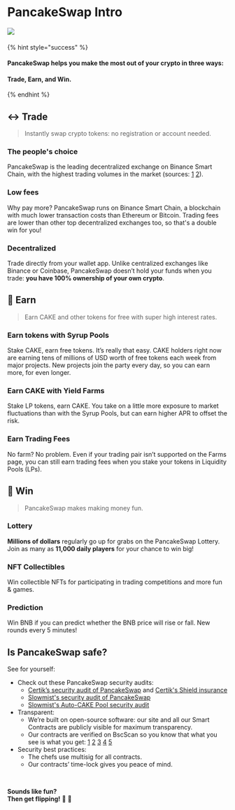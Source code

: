 # PancakeSwap Intro

![](https://gblobscdn.gitbook.com/assets%2F-MHREX7DHcljbY5IkjgJ%2F-MYfS5YC3DpeGv0IhkFu%2F-MYfSE9M1v0V6Wq2NZPN%2Fmasthead%20twitter%20%283%29.png?alt=media&token=b3426f53-cffe-487e-b08e-ae895ba80eed)

####  <a id="pancakeswap-helps-you-make-the-most-out-of-your-crypto-in-three-ways"></a>

{% hint style="success" %}
#### PancakeSwap helps you make the most out of your crypto in three ways: <a id="pancakeswap-helps-you-make-the-most-out-of-your-crypto-in-three-ways"></a>

#### Trade, Earn, and Win. <a id="trade-earn-and-win"></a>
{% endhint %}

## ↔️ Trade <a id="trade"></a>

> Instantly swap crypto tokens: no registration or account needed.

### The people's choice <a id="the-peoples-choice"></a>

PancakeSwap is the leading decentralized exchange on Binance Smart Chain, with the highest trading volumes in the market \(sources: [1](https://www.coingecko.com/en/exchanges/decentralized) [2](https://coinmarketcap.com/rankings/exchanges/dex/)\).

### Low fees <a id="low-fees"></a>

Why pay more? PancakeSwap runs on Binance Smart Chain, a blockchain with much lower transaction costs than Ethereum or Bitcoin. Trading fees are lower than other top decentralized exchanges too, so that's a double win for you!

### Decentralized <a id="decentralized"></a>

Trade directly from your wallet app. Unlike centralized exchanges like Binance or Coinbase, PancakeSwap doesn’t hold your funds when you trade: **you have 100% ownership of your own crypto**.

## 💸 Earn <a id="earn"></a>

> Earn CAKE and other tokens for free with super high interest rates.

### Earn tokens with Syrup Pools <a id="earn-tokens-with-syrup-pools"></a>

Stake CAKE, earn free tokens. It’s really that easy. CAKE holders right now are earning tens of millions of USD worth of free tokens each week from major projects. New projects join the party every day, so you can earn more, for even longer.

### Earn CAKE with Yield Farms <a id="earn-cake-with-yield-farms"></a>

Stake LP tokens, earn CAKE. You take on a little more exposure to market fluctuations than with the Syrup Pools, but can earn higher APR to offset the risk.

### Earn Trading Fees <a id="earn-trading-fees"></a>

No farm? No problem. Even if your trading pair isn’t supported on the Farms page, you can still earn trading fees when you stake your tokens in Liquidity Pools \(LPs\).

## 🎲 Win <a id="win"></a>

> PancakeSwap makes making money fun.

### Lottery  <a id="lottery"></a>

**Millions of dollars** regularly go up for grabs on the PancakeSwap Lottery. Join as many as **11,000 daily players** for your chance to win big!

### NFT Collectibles  <a id="nft-collectibles"></a>

Win collectible NFTs for participating in trading competitions and more fun & games.

### Prediction <a id="prediction"></a>

Win BNB if you can predict whether the BNB price will rise or fall. New rounds every 5 minutes!

## Is PancakeSwap safe? <a id="is-pancakeswap-safe"></a>

See for yourself:

* Check out these PancakeSwap security audits:
  * [Certik’s security audit of PancakeSwap](https://www.certik.org/projects/pancakeswap) and [Certik's Shield insurance](https://shield.certik.foundation/)
  * [Slowmist's security audit of PancakeSwap](https://github.com/slowmist/Knowledge-Base/blob/master/open-report/Smart%20Contract%20Security%20Audit%20Report%20%20-%20PancakeSwap.pdf)
  * [Slowmist's Auto-CAKE Pool security audit](https://github.com/slowmist/Knowledge-Base/blob/master/open-report/Smart%20Contract%20Security%20Audit%20Report%20-%20CakeVault.pdf)
* Transparent:
  * We’re built on open-source software: our site and all our Smart Contracts are publicly visible for maximum transparency.
  * Our contracts are verified on BscScan so you know that what you see is what you get: [1](https://bscscan.com/address/0x10ED43C718714eb63d5aA57B78B54704E256024E) [2](https://bscscan.com/address/0x73feaa1ee314f8c655e354234017be2193c9e24e#code) [3](https://bscscan.com/address/0xbcfccbde45ce874adcb698cc183debcf17952812) [4](https://bscscan.com/address/0x1b96b92314c44b159149f7e0303511fb2fc4774f#code) [5](https://bscscan.com/address/0x92E8CeB7eAeD69fB6E4d9dA43F605D2610214E68)
* Security best practices:
  * The chefs use multisig for all contracts.
  * Our contracts’ time-lock gives you peace of mind.

​

**Sounds like fun?   
Then get flipping!** 🐰 🥞


